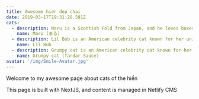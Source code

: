 ```yaml
---
title: Awesome hien đẹp chai
date: 2019-03-17T19:31:20.591Z
cats:
  - description: Maru is a Scottish Fold from Japan, and he loves boxes.
    name: Maru (まる)
  - description: Lil Bub is an American celebrity cat known for her unique appearance.
    name: Lil Bub
  - description: Grumpy cat is an American celebrity cat known for her grumpy appearance.
    name: Grumpy cat (Tardar Sauce)
avatar: '/img/Smile-Avatar.jpg'
---
```

Welcome to my awesome page about cats of the hiển

This page is built with NextJS, and content is managed in Netlify CMS